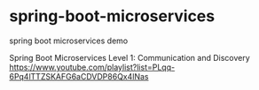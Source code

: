 # spring-boot-microservices
spring boot microservices demo

Spring Boot Microservices Level 1: Communication and Discovery
https://www.youtube.com/playlist?list=PLqq-6Pq4lTTZSKAFG6aCDVDP86Qx4lNas
